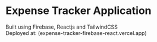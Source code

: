 # Expense Tracker Application
Built using Firebase, Reactjs and TailwindCSS
<br/>
Deployed at: (expense-tracker-firebase-react.vercel.app)
